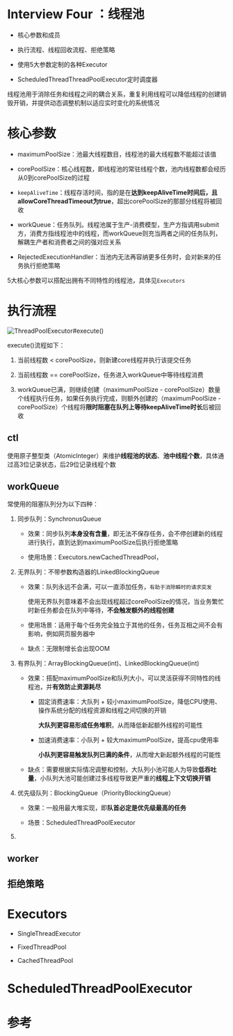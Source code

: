 # Interview Four ：线程池

- 核心参数和成员

- 执行流程、线程回收流程、拒绝策略

- 使用5大参数定制的各种Executor

- ScheduledThreadThreadPoolExecutor定时调度器

线程池用于消除任务和线程之间的耦合关系，重复利用线程可以降低线程的创建销毁开销，并提供动态调整机制以适应实时变化的系统情况

# **核心参数**

- maximumPoolSize：池最大线程数目，线程池的最大线程数不能超过该值

- corePoolSize：核心线程数，即线程池的常驻线程个数，池内线程数都会经历从0到corePoolSize的过程

- `keepAliveTime`：线程存活时间，指的是在**达到keepAliveTime时间后，且allowCoreThreadTimeout为true**，超出corePoolSize的那部分线程将被回收

- workQueue：任务队列。线程池属于生产-消费模型，生产方指调用submit方，消费方指线程池中的线程，而workQueue则充当两者之间的任务队列，解耦生产者和消费者之间的强对应关系

- RejectedExecutionHandler：当池内无法再容纳更多任务时，会对新来的任务执行拒绝策略

5大核心参数可以搭配出拥有不同特性的线程池，具体见`Executors`

# **执行流程**

![ThreadPoolExecutor#execute()](https://images2015.cnblogs.com/blog/677054/201704/677054-20170408210905472-1864459025.png)

execute()流程如下：

1. 当前线程数 < corePoolSize，则新建core线程并执行该提交任务

2. 当前线程数 == corePoolSize，任务进入workQueue中等待线程消费

3. workQueue已满，则继续创建（maximumPoolSize - corePoolSize）数量个线程执行任务，如果任务执行完成，则额外创建的（maximumPoolSize - corePoolSize）个线程将**限时阻塞在队列上等待keepAliveTime时长**后被回收

## **ctl**

使用原子整型类（AtomicInteger）来维护**线程池的状态**、**池中线程个数**，具体通过高3位记录状态，后29位记录线程个数

## **workQueue**

常使用的阻塞队列分为以下四种：

1. 同步队列：SynchronusQueue

    - 效果：同步队列**本身没有含量**，即无法不保存任务，会不停创建新的线程进行执行，直到达到maximumPoolSize后执行拒绝策略

    - 使用场景：Executors.newCachedThreadPool，

2. 无界队列：不带参数构造器的LinkedBlockingQueue

    - 效果：队列永远不会满，可以一直添加任务，`有助于消除瞬时的请求突发`

        使用无界队列意味着不会出现线程超过corePoolSize的情况，当业务繁忙时新任务都会在队列中等待，**不会触发额外的线程创建**

    - 使用场景：适用于每个任务完全独立于其他的任务，任务互相之间不会有影响，例如网页服务器中

    - 缺点：无限制增长会出现OOM

3. 有界队列：ArrayBlockingQueue(int)、LinkedBlockingQueue(int)

    - 效果：搭配maximumPoolSize和队列大小，可以灵活获得不同特性的线程池，并**有效防止资源耗尽**

        - 固定消费速率：大队列 + 较小maximumPoolSize，降低CPU使用、操作系统分配的线程资源和线程之间切换的开销

            **大队列更容易形成任务堆积**，从而降低新起额外线程的可能性

        - 加速消费速率：小队列 + 较大maximumPoolSize，提高cpu使用率

            **小队列更容易触发队列已满的条件**，从而增大新起额外线程的可能性

    - 缺点：需要根据实际情况调整和控制，大队列小池可能人为导致**低吞吐量**，小队列大池可能创建过多线程导致更严重的**线程上下文切换开销**

4. 优先级队列：BlockingQueue（PriorityBlockingQueue）

    - 效果：一般用最大堆实现，即**队首必定是优先级最高的任务**

    - 场景：ScheduledThreadPoolExecutor

5. 

## **worker**

## **拒绝策略**

# **Executors**

- SingleThreadExecutor

- FixedThreadPool

- CachedThreadPool

# **ScheduledThreadPoolExecutor**

# 参考